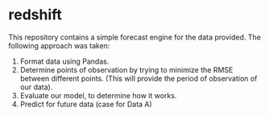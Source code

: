 # redshift

This repository contains a simple forecast engine for the data provided. The following approach was taken:
1. Format data using Pandas.
2. Determine points of observation by trying to minimize the RMSE between different points. (This will provide the period of observation of our data).
3. Evaluate our model, to determine how it works.
4. Predict for future data (case for Data A)
